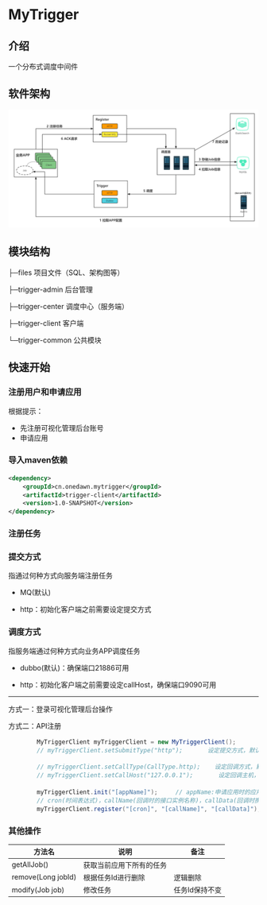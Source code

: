 # MyTrigger

## 介绍
一个分布式调度中间件

## 软件架构
![](./files/架构.png)


## 模块结构

├─files 项目文件（SQL、架构图等） 

├─trigger-admin 后台管理 

├─trigger-center 调度中心（服务端） 

├─trigger-client 客户端 

└─trigger-common 公共模块 

## 快速开始


### 注册用户和申请应用

根据提示：

- 先注册可视化管理后台账号
- 申请应用

### 导入maven依赖

```xml
<dependency>
    <groupId>cn.onedawn.mytrigger</groupId>
    <artifactId>trigger-client</artifactId>
    <version>1.0-SNAPSHOT</version>
</dependency>
```

### 注册任务

### 提交方式

指通过何种方式向服务端注册任务

- MQ(默认)

- http：初始化客户端之前需要设定提交方式

### 调度方式

指服务端通过何种方式向业务APP调度任务

- dubbo(默认)：确保端口21886可用

- http：初始化客户端之前需要设定callHost，确保端口9090可用

-------

方式一：登录可视化管理后台操作


方式二：API注册

```java
        MyTriggerClient myTriggerClient = new MyTriggerClient();
        // myTriggerClient.setSubmitType("http");       设定提交方式，默认MQ

        // myTriggerClient.setCallType(CallType.http);    设定回调方式，默认Dubbo
        // myTriggerClient.setCallHost("127.0.0.1");       设定回调主机，设置了回调方式为http必须进行此设定
       
        myTriggerClient.init("[appName]");     // appName:申请应用时的应用名
		// cron(时间表达式)，callName(回调时的接口实例名称)，callData(回调时携带的数据)
        myTriggerClient.register("[cron]", "[callName]", "[callData]");

```

### 其他操作

| 方法名 | 说明 | 备注 |
|---|----|----|
| getAllJob() | 获取当前应用下所有的任务 |  |
| remove(Long jobId) | 根据任务Id进行删除 | 逻辑删除 |
| modify(Job job) | 修改任务 | 任务Id保持不变 |